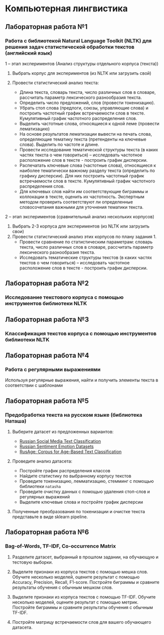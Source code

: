 # Компьютерная лингвистика
## Лабораторная работа №1
### Работа с библиотекой Natural Language Toolkit (NLTK) для решения задач статистической обработки текстов (английский язык)

1 – этап экспериментов (Анализ структуры отдельного корпуса (текста))

1) Выбрать корпус для экспериментов (из NLTK или загрузить свой)
2) Провести статистический анализ текста:

   * Длина текста, словарь текста, число различных слов в словаре, рассчитать параметр лексического разнообразия текста.
   * Определить число предложений, слов (провести токенизацию).
   * Убрать стоп слова (предлоги, союзы, управляющие слова) и построить частотный график встречаемости слов в тексте. Кумулятивный график частотного распределения слов.
   * Выделить частотные слова, относящиеся к одной леме (провести лематизацию)
   * На основе результатов лематизации вывести на печать слова, определяющие тематику текста (претенденты на ключевые слова). Выделить по частоте и длине.
   * Провести исследование тематической структуры текста (в каких частях текста о чем говориться) – исследовать частотное расположение слов в тексте - построить график дисперсии.
   * Распечатать ключевые слова (частотные слова), относящиеся к наиболее тематически важному разделу текста (определить по графику дисперсии). Для них построить частотный график встречаемости слов в тексте. Кумулятивный график частотного распределения слов.
   * Для ключевых слов найти им соответствующие биграммы и коллокации в тексте, оценить их частотность. Экспертным методом проверить соответствуют ли определенные словосочетания важными для уточнения тематики текста. 

2 – этап экспериментов (сравнительный анализ нескольких корпусов)

1) Выбрать 2-3 корпуса для экспериментов (из NLTK или загрузить свои)
2) Провести статистический анализ этих корпусов по плану задания 1.
   * Провести сравнение по статистическим параметрам: словарь текста, число различных слов в словаре, рассчитать параметр лексического разнообразия текста.
   * Исследовать тематические структуры текстов (в каких частях текстов о чем говориться) – исследовать частотное расположение слов в тексте - построить график дисперсии.

## Лабораторная работа №2
### Исследование текстового корпуса с помощью инструментов библиотеки NLTK

## Лабораторная работа №3
### Классификация текстов корпуса с помощью инструментов библиотеки NLTK

## Лабораторная работа №4
### Работа с регулярными выражениями
Используя регулярные выражения, найти и получить элементы текста в соответствии с шаблонами

## Лабораторная работа №5
### Предобработка текста на русском языке (библиотека Наташа)

1. Выберите датасет из предложенных вариантов:

    * [Russian Social Media Text Classification](https://www.kaggle.com/datasets/mikhailma/russian-social-media-text-classification)
    * [Russian Sentiment Emotion Datasets](https://github.com/searayeah/russian-sentiment-emotion-datasets/tree/main)
    * [RusAge: Corpus for Age-Based Text Classification](https://www.kaggle.com/datasets/oldaandozerskaya/fiction-corpus-for-agebased-text-classification)

2. Проведите анализ датасета:

    * Постройте график распределения классов
    * Найдите статистику по выбранному корпусу текстов
    * Проведите токенизацию, лемматизацию, стемминг с помощью библиотеки ```natasha```
    * Проведите очистку данных с помощью удаления стоп-слов и регулярных выражений
    * Выделите ключевые слова и постройте график дисперсии

3. Полученные преобразования по токенизации и очистке текста представьте в виде sklearn pipeline.

## Лабораторная работа №6
### Bag-of-Words, TF-IDF, Co-occurrence Matrix

1. Разделите датасет, выбранный в прошлом задании, на обучающую и тестовую выборки.

2. Выделите признаки из корпуса текстов с помощью мешка слов. Обучите несколько моделей, оцените результат с помощью Accuracy, Precision, Recall, F1-score. Постройте биграммы и сравните результаты обучения с обычным мешком слов.

3. Выделите признаки из корпуса текстов с помощью TF-IDF. Обучите несколько моделей, оцените результат с помощью метрик. Постройте биграммы и сравните результаты обучения с обычным TF-IDF.

4. Постройте матрицу встречаемости слов для вашего обучающего датасета.